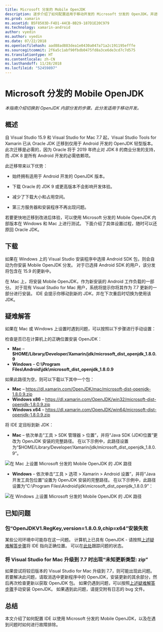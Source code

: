 ```yaml
---
title: Microsoft 分发的 Mobile OpenJDK
description: 逐步介绍了如何配置适用于移动开发的 Microsoft 分发的 OpenJDK，并进行疑难解答。
ms.prod: xamarin
ms.assetid: B5F8503D-F4D1-44CB-8B29-187D1E20C979
ms.technology: xamarin-android
author: vyedin
ms.author: vyedin
ms.date: 07/22/2018
ms.openlocfilehash: aad88ad883dea1e0430a047a71a2c191195efffe
ms.sourcegitcommit: 2f6a5c1abf90fbdb0475fd8a3ce6de3cd7c7d575
ms.translationtype: HT
ms.contentlocale: zh-CN
ms.lasthandoff: 11/28/2018
ms.locfileid: "52459897"
---
```

# <a name="microsofts-mobile-openjdk-distribution"></a>Microsoft 分发的 Mobile OpenJDK

_本指南介绍切换到 OpenJDK 内部分发的步骤。此分发适用于移动开发。_

## <a name="overview"></a>概述

自 Visual Studio 15.9 和 Visual Studio for Mac 7.7 起，Visual Studio Tools for Xamarin 已从 Oracle JDK 迁移到仅用于 Android 开发的 OpenJDK 轻型版本。 此次迁移是必需的，因为 Oracle 将于 2019 年终止对 JDK 8 的商业分发的支持，而 JDK 8 是所有 Android 开发的必需依赖项。

此迁移带来以下优势：

- 始终拥有适用于 Android 开发的 OpenJDK 版本。

- 下载 Oracle 的 JDK 9 或更高版本不会影响开发体验。

- 减少了下载大小和占用空间。

- 第三方服务器和安装程序不再出现问题。

若要更快地迁移到改进后体验，可以使用 Microsoft 分发的 Mobile OpenJDK 内部版本在 Windows 和 Mac 上进行测试。 下面介绍了具体设置过程，随时可以还原回 Oracle JDK。

## <a name="download"></a>下载

如果在 Windows 上的 Visual Studio 安装程序中选择 Android SDK 包，则会自动为你安装 Mobile OpenJDK 分发。 对于已选择 Android SDK 的用户，该分发将包含在 15.9 的更新中。

在 Mac 上，将安装 Mobile OpenJDK，作为新安装的 Android 工作负载的一部分。 对于现有 Visual Studio for Mac 用户，系统将提示你将其作为 7.7 更新的一部分进行安装。 IDE 会提示你移动到新的 JDK，并在下次重启时切换为使用该 JDK。

## <a name="troubleshooting"></a>疑难解答

如果在 Mac 或 Windows 上设置时遇到问题，可以按照以下步骤进行手动设置：

检查是否已在计算机上的正确位置安装 OpenJDK：

- **Mac** &ndash; **$HOME/Library/Developer/Xamarin/jdk/microsoft_dist_openjdk_1.8.0.9**
- **Windows** &ndash; **C:\\Program Files\\Android\\jdk\\microsoft_dist_openjdk_1.8.0.9**

如果此路径为空，则可以下载以下其中一个包：

- **Mac** &ndash; https://dl.xamarin.com/OpenJDK/mac/microsoft-dist-openjdk-1.8.0.9.zip
- **Windows x86** &ndash; https://dl.xamarin.com/OpenJDK/win32/microsoft-dist-openjdk-1.8.0.9.zip
- **Windows x64** &ndash; https://dl.xamarin.com/OpenJDK/win64/microsoft-dist-openjdk-1.8.0.9.zip

将 IDE 定目标到新 JDK：

- **Mac** &ndash; 依次单击“工具 > SDK 管理器 > 位置”，并将“Java SDK (JDK)位置”更改为 OpenJDK 安装的完整路径。 在以下示例中，此路径设置为“$HOME/Library/Developer/Xamarin/jdk/microsoft_dist_openjdk_1.8.0.9”。

![在 Mac 上设置 Microsoft 分发的 Mobile OpenJDK 的 JDK 路径](openjdk-images/vsm.png)

- **Windows** &ndash; 依次单击“工具 > 选项 > Xamarin > Android 设置”，并将“Java 开发工具包位置”设置为 OpenJDK 安装的完整路径。 在以下示例中，此路径设置为“C:\\Program Files\\Android\\jdk\\microsoft_dist_openjdk_1.8.0.9”：

![在 Windows 上设置 Microsoft 分发的 Mobile OpenJDK 的 JDK 路径](openjdk-images/vs.png)

## <a name="known-issues"></a>已知问题

### <a name="package-openjdkv1regkeyversion1809chipx64-failed-to-install"></a>包“OpenJDKV1.RegKey,version=1.8.0.9,chip=x64”安装失败

某些公司环境中可能存在这一问题。 计算机上已具有 OpenJDK - 请按照[上述疑难解答步骤](#troubleshooting)将 IDE 指向正确位置。 可以在[此处](https://developercommunity.visualstudio.com/content/problem/382549/packageidopenjdkv1regkeypackageactioninstallreturn.html)跟踪问题的状态。

### <a name="unknown-update-type-zip-when-upgrading-visual-studio-for-mac-to-77"></a>将 Visual Studio for Mac 升级到 7.7 时出现“未知更新类型: zip”

如果尝试将较旧版本的 Visual Studio for Mac 升级到 7.7，则可能出现此问题。 若要解决此问题，请取消选中更新程序中的 OpenJDK，安装更新的其余部分，然后再次检查更新以获取 OpenJDK 包。 如果仍遇到问题，可以按照[上述疑难解答步骤](#troubleshooting)手动安装 OpenJDK。 如果遇到此问题，请提交附有日志的 bug 文件。

## <a name="summary"></a>总结

本文介绍了如何配置 IDE 以使用 Microsoft 分发的 Mobile OpenJDK，以及在遇到问题时如何进行故障排除。
